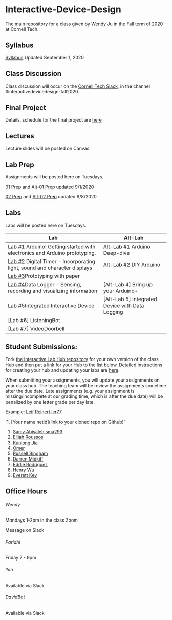 # Interactive-Device-Design
The main repository for a class given by Wendy Ju in the Fall term of 2020 at Cornell Tech.

## Syllabus
[Syllabus](https://canvas.cornell.edu/courses/20078/assignments/syllabus) Updated September 1, 2020

## Class Discussion
Class discussion will occur on the [Cornell Tech Slack](cornelltech.slack.com), in the channel #interactivedevicedesign-fall2020.

## Final Project
Details, schedule for the final project are [here](https://github.com/FAR-Lab/Developing-and-Designing-Interactive-Devices/wiki/Final-Project)

## Lectures
Lecture slides will be posted on Canvas.


## Lab Prep 
Assignments will be posted here on Tuesdays.

[01 Prep](https://github.com/FAR-Lab/Developing-and-Designing-Interactive-Devices/wiki/preLab-01) and [Alt-01 Prep](https://github.com/FAR-Lab/Developing-and-Designing-Interactive-Devices/wiki/Alt-Pre---Lab-1) updated 9/1/2020

[02 Prep](https://github.com/FAR-Lab/Developing-and-Designing-Interactive-Devices/wiki/preLab-02) and [Alt-02 Prep](https://github.com/FAR-Lab/Developing-and-Designing-Interactive-Devices/wiki/Alt-Pre---Lab-2) updated 9/8/2020


## Labs
Labs will be posted here on Tuesdays.

| Lab  | Alt-Lab |
| ------------- | ------------- |
| [Lab #1](https://github.com/FAR-Lab/Developing-and-Designing-Interactive-Devices/wiki/Lab-01) Arduino! Getting started with electronics and Arduino prototyping.  | [Alt-Lab #1](https://github.com/FAR-Lab/Developing-and-Designing-Interactive-Devices/wiki/Alt-Lab-1.-Arduino-Deep-Dive) Arduino Deep-dive|
| [Lab #2](https://github.com/FAR-Lab/Developing-and-Designing-Interactive-Devices/wiki/Lab-02) Digital Timer - Incorporating light, sound and character displays  |  [Alt-Lab #2](https://github.com/FAR-Lab/Developing-and-Designing-Interactive-Devices/wiki/Alt-Lab-2.-DIY-Arduino) DIY Arduino|
| [Lab #3](https://github.com/FAR-Lab/Developing-and-Designing-Interactive-Devices/wiki/Lab-03)Prototyping with paper |  |
| [Lab #4](https://github.com/FAR-Lab/Developing-and-Designing-Interactive-Devices/wiki/Lab-04)Data Logger - Sensing, recording and visualizing information| [Alt-Lab 4] Bring up your Arduino+ |
| [Lab #5](https://github.com/FAR-Lab/Developing-and-Designing-Interactive-Devices/wiki/Lab-05)Integrated Interactive Device | [Alt-Lab 5] Integrated Device with Data Logging |
| [Lab #6] ListeningBot |   |
| [Lab #7] VideoDoorbell |   |

## Student Submissions:

Fork  [the Interactive Lab Hub repository](https://github.com/FAR-Lab/Interactive-Lab-Hub) for your own version of the class Hub and then put a link for your Hub to the list below. Detailed instructions for creating your hub and updating your labs are [here](https://github.com/FAR-Lab/Developing-and-Designing-Interactive-Devices/blob/2020Fall/readings/Submitting%20Labs.md).

When submitting your assignments, you will update your assignments on your class hub. The teaching team will be review the assignments sometime after the due date. Late assignments (e.g. your assignment is missing/incomplete at our grading time, which is after the due date) will be penalized by one letter grade per day late.



Example:  [Leif Reinert lcr77](https://github.com/lcr77/Interactive-Lab-Hub)

'1. [Your name netid](link to your cloned repo on Github)'
1. [Samy Abisaleh sma293](https://github.com/SamyAbisaleh/Interactive-Lab-Hub)
2. [Elijah Roussos](https://github.com/rbingham97/Interactive-Lab-Hub)
3. [Kunlong Jia](https://github.com/Kunlong1994/IDD_20Fall-Lab1)
4. [Omer](https://github.com/oi38/Interactive-Lab-Hub)		
5. [Russell Bingham](https://github.com/rbingham97/Interactive-Lab-Hub)
6. [Darren Midkiff](https://github.com/dcmid/Lab1)					
7. [Eddie Rodriguez](https://github.com/ThisGuyEddie/Developing-and-Designing-Interactive-Devices/tree/2020Fall/Lab1)		
8. [Henry Wu](https://github.com/henryw30/Interactive-Lab-Hub)
9. [Everett Key](https://github.com/EverettKey/Interactive-Lab-Hub)																							


## Office Hours 

###### Wendy
Mondays 1-2pm in the class Zoom

Message on Slack


###### Paridhi
Friday 7 - 9pm

###### Ilan
Available via Slack

###### DavidBot
Available via Slack
